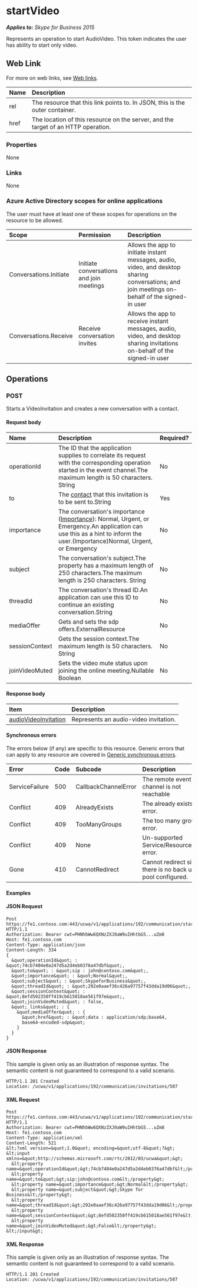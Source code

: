 # startVideo

 _**Applies to:** Skype for Business 2015_


Represents an operation to start AudioVideo. This token indicates 
the user has ability to start only video.


## Web Link
<a name = "sectionSection0"> </a>


For more on web links, see [Web links](WebLinks.md).


|**Name**|**Description**|
|:-----|:-----|
|rel|The resource that this link points to. In JSON, this is the outer container.|
|href|The location of this resource on the server, and the target of an HTTP operation.|

### Properties



None

### Links



None

### Azure Active Directory scopes for online applications



The user must have at least one of these scopes for operations on the resource to be allowed.

|**Scope**|**Permission**|**Description**|
|:-----|:-----|:-----|
|Conversations.Initiate|Initiate conversations and join meetings|Allows the app to initiate instant messages, audio, video, and desktop sharing conversations; and join meetings on-behalf of the signed-in user|
|Conversations.Receive|Receive conversation invites|Allows the app to receive instant messages, audio, video, and desktop sharing invitations on-behalf of the signed-in user|

## Operations



<a name="sectionSection2"></a>


### POST




Starts a VideoInvitation and creates a new conversation with a contact.

#### Request body




|**Name**|**Description**|**Required?**|
|:-----|:-----|:-----|
|operationId|The ID that the application supplies to correlate its request with the corresponding operation started in the event channel.The maximum length is 50 characters. String|No|
|to|The [contact](contact_ref.md) that this invitation is to be sent to.String|Yes|
|importance|The conversation's importance ([Importance](Importance_ref.md)): Normal, Urgent, or Emergency.An application can use this as a hint to inform the user.(Importance)Normal, Urgent, or Emergency|No|
|subject|The conversation's subject.The property has a maximum length of 250 characters.The maximum length is 250 characters. String|No|
|threadId|The conversation's thread ID.An application can use this ID to continue an existing conversation.String|No|
|mediaOffer|Gets and sets the sdp offers.ExternalResource|No|
|sessionContext|Gets the session context.The maximum length is 50 characters. String|No|
|joinVideoMuted|Sets the video mute status upon joining the online meeting.Nullable Boolean|No|

#### Response body



|**Item**|**Description**|
|:-----|:-----|
|[audioVideoInvitation](AudioVideoInvitation_ref.md)|Represents an audio-video invitation.|

#### Synchronous errors



The errors below (if any) are specific to this resource. Generic errors that can apply to any resource are covered in [Generic synchronous errors](GenericSynchronousErrors.md).

|**Error**|**Code**|**Subcode**|**Description**|
|:-----|:-----|:-----|:-----|
|ServiceFailure|500|CallbackChannelError|The remote event channel is not reachable|
|Conflict|409|AlreadyExists|The already exists error.|
|Conflict|409|TooManyGroups|The too many groups error.|
|Conflict|409|None|Un-supported Service/Resource/API error.|
|Gone|410|CannotRedirect|Cannot redirect since there is no back up pool configured.|

#### Examples




#### JSON Request




```
Post https://fe1.contoso.com:443/ucwa/v1/applications/192/communication/startVideo HTTP/1.1
Authorization: Bearer cwt=PHNhbWw6QXNzZXJ0aW9uIHhtbG5...uZm8
Host: fe1.contoso.com
Content-Type: application/json
Content-Length: 334
{
  &quot;operationId&quot; : &quot;74cb7404e0a247d5a2d4eb0376a47dbf&quot;,
  &quot;to&quot; : &quot;sip : john@contoso.com&quot;,
  &quot;importance&quot; : &quot;Normal&quot;,
  &quot;subject&quot; : &quot;SkypeforBusiness&quot;,
  &quot;threadId&quot; : &quot;292e0aaef36c426a97757f43dda19d06&quot;,
  &quot;sessionContext&quot; : &quot;8efd502350ff419cb615018ae561f97e&quot;,
  &quot;joinVideoMuted&quot; : false,
  &quot;_links&quot; : {
    &quot;mediaOffer&quot; : {
      &quot;href&quot; : &quot;data : application/sdp;base64,
      base64-encoded-sdp&quot;
    }
  }
}
```


#### JSON Response



This sample is given only as an illustration of response syntax. The semantic content is not guaranteed to correspond to a valid scenario.
```
HTTP/1.1 201 Created
Location: /ucwa/v1/applications/192/communication/invitations/507
```


#### XML Request




```
Post https://fe1.contoso.com:443/ucwa/v1/applications/192/communication/startVideo HTTP/1.1
Authorization: Bearer cwt=PHNhbWw6QXNzZXJ0aW9uIHhtbG5...uZm8
Host: fe1.contoso.com
Content-Type: application/xml
Content-Length: 521
&lt;?xml version=&quot;1.0&quot; encoding=&quot;utf-8&quot;?&gt;
&lt;input xmlns=&quot;http://schemas.microsoft.com/rtc/2012/03/ucwa&quot;&gt;
  &lt;property name=&quot;operationId&quot;&gt;74cb7404e0a247d5a2d4eb0376a47dbf&lt;/property&gt;
  &lt;property name=&quot;to&quot;&gt;sip:john@contoso.com&lt;/property&gt;
  &lt;property name=&quot;importance&quot;&gt;Normal&lt;/property&gt;
  &lt;property name=&quot;subject&quot;&gt;Skype for Business&lt;/property&gt;
  &lt;property name=&quot;threadId&quot;&gt;292e0aaef36c426a97757f43dda19d06&lt;/property&gt;
  &lt;property name=&quot;sessionContext&quot;&gt;8efd502350ff419cb615018ae561f97e&lt;/property&gt;
  &lt;property name=&quot;joinVideoMuted&quot;&gt;False&lt;/property&gt;
&lt;/input&gt;
```


#### XML Response



This sample is given only as an illustration of response syntax. The semantic content is not guaranteed to correspond to a valid scenario.
```
HTTP/1.1 201 Created
Location: /ucwa/v1/applications/192/communication/invitations/507
```


